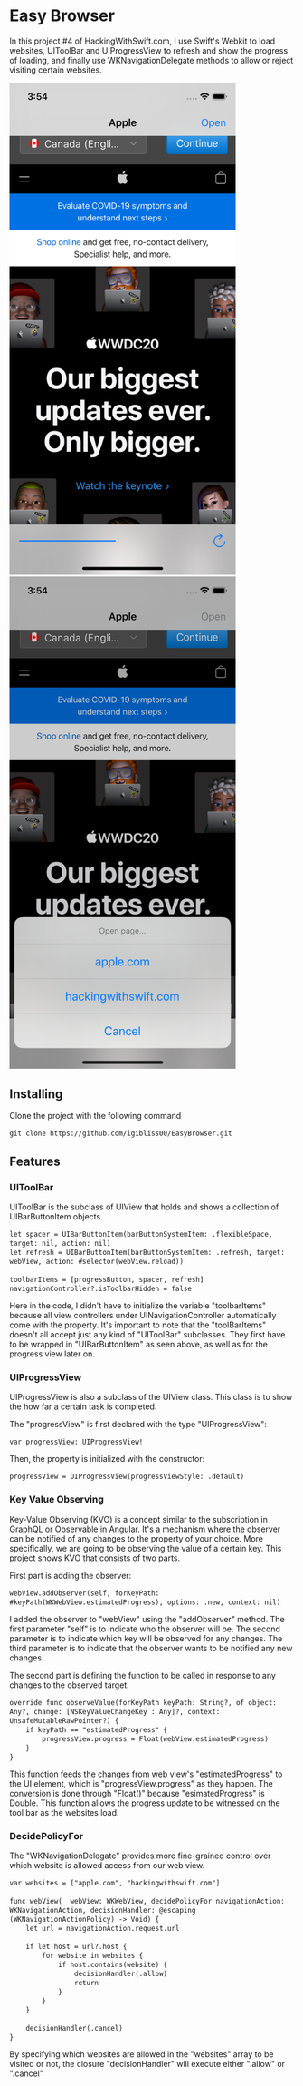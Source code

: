 # Easy Browser

In this project #4 of HackingWithSwift.com, I use Swift's Webkit to load websites, UIToolBar and UIProgressView to refresh and show the progress of loading, and finally use WKNavigationDelegate methods to allow or reject visiting certain websites.

<img src="https://github.com/igibliss00/EasyBrowser/blob/master/README_assets/1.png" width="400">
<img src="https://github.com/igibliss00/EasyBrowser/blob/master/README_assets/2.png" width="400">

## Installing

Clone the project with the following command
```
git clone https://github.com/igibliss00/EasyBrowser.git
```

## Features

### UIToolBar

UIToolBar is the subclass of UIView that holds and shows a collection of UIBarButtonItem objects.
```
let spacer = UIBarButtonItem(barButtonSystemItem: .flexibleSpace, target: nil, action: nil)
let refresh = UIBarButtonItem(barButtonSystemItem: .refresh, target: webView, action: #selector(webView.reload))

toolbarItems = [progressButton, spacer, refresh]
navigationController?.isToolbarHidden = false
```
Here in the code, I didn't have to initialize the variable "toolbarItems" because all view controllers under UINavigationController automatically come with the property.  It's important to note that the "toolBarItems" doesn't all accept just any kind of "UIToolBar" subclasses.  They first have to be wrapped in "UIBarButtonItem" as seen above, as well as for the progress view later on.  

### UIProgressView

UIProgressView is also a subclass of the UIView class.  This class is to show the how far a certain task is completed.  

The "progressView" is first declared with the type "UIProgressView":
```
var progressView: UIProgressView!
```

Then, the property is initialized with the constructor:
```
progressView = UIProgressView(progressViewStyle: .default)
```

### Key Value Observing

Key-Value Observing (KVO) is a concept similar to the subscription in GraphQL or Observable in Angular.  It's a mechanism where the observer can be notified of any changes to the property of your choice.  More specifically, we are going to be observing the value of a certain key.  This project shows KVO that consists of two parts.

First part is adding the observer:
```
webView.addObserver(self, forKeyPath: #keyPath(WKWebView.estimatedProgress), options: .new, context: nil)
```
I added the observer to "webView" using the "addObserver" method.  The first parameter "self" is to indicate who the observer will be.  The second parameter is to indicate which key will be observed for any changes.  The third parameter is to indicate that the observer wants to be notified any new changes.

The second part is defining the function to be called in response to any changes to the observed target.

```
override func observeValue(forKeyPath keyPath: String?, of object: Any?, change: [NSKeyValueChangeKey : Any]?, context: UnsafeMutableRawPointer?) {
    if keyPath == "estimatedProgress" {
        progressView.progress = Float(webView.estimatedProgress)
    }
}
```
This function feeds the changes from web view's "estimatedProgress" to the UI element, which is "progressView.progress" as they happen.  The conversion is done through "Float()" because "esimatedProgress" is Double.  This function allows the progress update to be witnessed on the tool bar as the websites load. 


### DecidePolicyFor

The "WKNavigationDelegate" provides more fine-grained control over which website is allowed access from our web view.  

```
var websites = ["apple.com", "hackingwithswift.com"]

func webView(_ webView: WKWebView, decidePolicyFor navigationAction: WKNavigationAction, decisionHandler: @escaping (WKNavigationActionPolicy) -> Void) {
    let url = navigationAction.request.url

    if let host = url?.host {
        for website in websites {
            if host.contains(website) {
                decisionHandler(.allow)
                return
            }
        }
    }

    decisionHandler(.cancel)
}
```
By specifying which websites are allowed in the "websites" array to be visited or not, the closure "decisionHandler" will execute either ".allow" or ".cancel"


